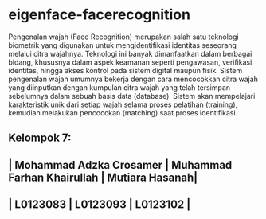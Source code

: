 # eigenface-facerecognition

Pengenalan wajah (Face Recognition) merupakan salah satu teknologi biometrik yang digunakan untuk mengidentifikasi identitas seseorang melalui citra wajahnya. Teknologi ini banyak dimanfaatkan dalam berbagai bidang, khususnya dalam aspek keamanan seperti pengawasan, verifikasi identitas, hingga akses kontrol pada sistem digital maupun fisik.
Sistem pengenalan wajah umumnya bekerja dengan cara mencocokkan citra wajah yang diinputkan dengan kumpulan citra wajah yang telah tersimpan sebelumnya dalam sebuah basis data (database). Sistem akan mempelajari karakteristik unik dari setiap wajah selama proses pelatihan (training), kemudian melakukan pencocokan (matching) saat proses identifikasi.

Kelompok 7:
-------------------------------------------------------------------------
| Mohammad Adzka Crosamer | Muhammad Farhan Khairullah | Mutiara Hasanah|
-------------------------------------------------------------------------
|       L0123083          |          L0123093          |    L0123102    |
-------------------------------------------------------------------------
